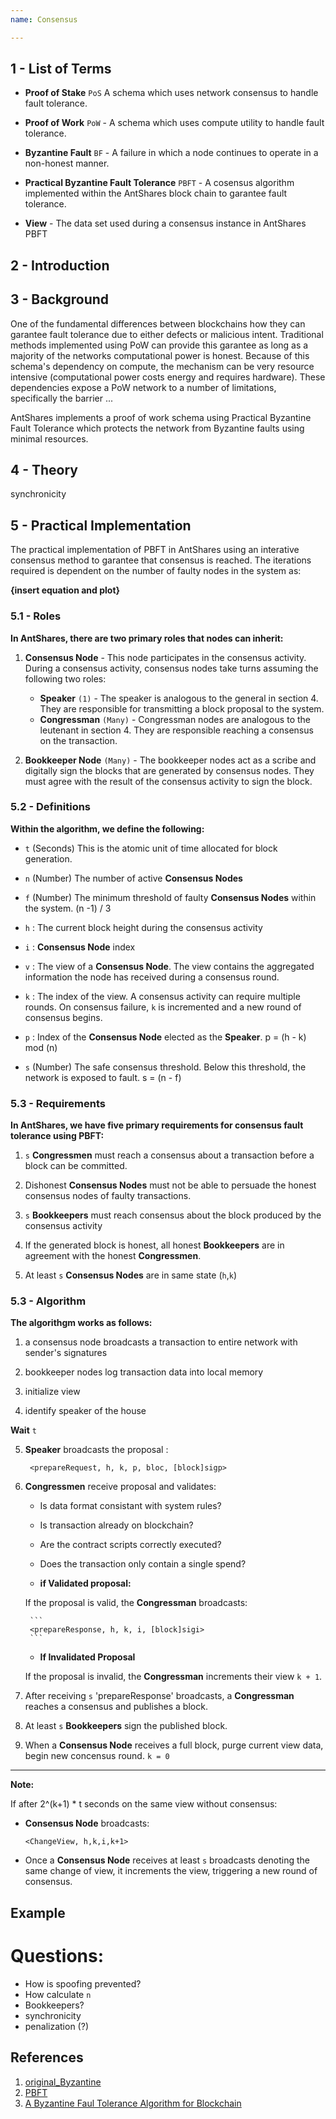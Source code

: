 ```yaml
---
name: Consensus

---
```


## 1 - List of Terms

* **Proof of Stake** `PoS`  A schema which uses network consensus to handle fault tolerance.

* **Proof of Work** `PoW` - A schema which uses compute utility to handle fault tolerance.

* **Byzantine Fault** `BF` - A failure in which a node continues to operate in a non-honest manner.

* **Practical Byzantine Fault Tolerance** `PBFT` - A cosensus algorithm implemented within the AntShares block chain to garantee fault tolerance.

* **View** - The data set used during a consensus instance in AntShares PBFT

## 2 - Introduction

## 3 - Background
One of the fundamental differences between blockchains how they can garantee fault tolerance due to either defects or malicious intent.
Traditional methods implemented using PoW can provide this garantee as long as a majority of the networks computational power is honest.
Because of this schema's dependency on compute, the mechanism can be very resource intensive (computational power costs energy and requires hardware).
These dependencies expose a PoW network to a number of limitations, specifically the barrier ...

AntShares implements a proof of work schema using Practical Byzantine Fault Tolerance which protects the network from Byzantine faults using minimal resources.

 
## 4 - Theory
synchronicity



## 5 - Practical Implementation
The practical implementation of PBFT in AntShares using an interative consensus method to garantee that consensus is reached.  The iterations required is dependent on the number of faulty nodes in the system as:

**{insert equation and plot}**


### 5.1 - Roles
**In AntShares, there are two primary roles that nodes can inherit:**

1. **Consensus Node** - This node participates in the consensus activity.  During a consensus activity, consensus nodes take turns assuming the following two roles:
    - **Speaker** `(1)` - The speaker is analogous to the general in section 4.  They are responsible for transmitting a block proposal to the system.
    - **Congressman** `(Many)` - Congressman nodes are analogous to the leutenant in section 4.  They are responsible reaching a consensus on the transaction.
  
2. **Bookkeeper Node** `(Many)` - The bookkeeper nodes act as a scribe and digitally sign the blocks that are generated by consensus nodes.  They must agree with the result of the consensus activity to sign the block.



### 5.2 - Definitions

**Within the algorithm, we define the following:**

  - `t` (Seconds) This is the atomic unit of time allocated for block generation.

	
  - `n` (Number) The number of active **Consensus Nodes**
 
	
  - `f` (Number) The minimum threshold of faulty **Consensus Nodes** within the system. (n -1) / 3
  
	
  - `h` : The current block height during the consensus activity

	
  - `i` : **Consensus Node** index
  
  
  - `v` : The view of a **Consensus Node**.  The view contains the aggregated information the node has received during a consensus round.


  - `k` : The index of the view.  A consensus activity can require multiple rounds.  On consensus failure, `k` is incremented and a new round of consensus begins.

  
  - `p` : Index of the **Consensus Node** elected as the **Speaker**.  p = (h - k) mod (n)
  

  - `s` (Number) The safe consensus threshold.  Below this threshold, the network is exposed to fault.  s = (n - f)


### 5.3 - Requirements

**In AntShares, we have five primary requirements for consensus fault tolerance using PBFT:**

1. `s` **Congressmen** must reach a consensus about a transaction before a block can be committed.


2. Dishonest **Consensus Nodes** must not be able to persuade the honest consensus nodes of faulty transactions. 


3. `s` **Bookkeepers** must reach consensus about the block produced by the consensus activity	

  
4. If the generated block is honest, all honest **Bookkeepers** are in agreement with the honest **Congressmen**.


5. At least `s` **Consensus Nodes** are in same state (`h`,`k`)

	
### 5.3 - Algorithm
**The algorithgm works as follows:**

1. a consensus node broadcasts a transaction to entire network with sender's signatures

2. bookkeeper nodes log transaction data into local memory

3. initialize view

4. identify speaker of the house
	
  **Wait** `t`
	
5. **Speaker** broadcasts the proposal :
    <!-- -->
        <prepareRequest, h, k, p, bloc, [block]sigp>

6. **Congressmen** receive proposal and validates:

    - Is data format consistant with system rules?
    - Is transaction already on blockchain?
    - Are the contract scripts correctly executed?
    - Does the transaction only contain a single spend?	

    - **if Validated proposal:**

    If the proposal is valid, the **Congressman** broadcasts:
	
	    ```
        <prepareResponse, h, k, i, [block]sigi>
	    ```
	
    - **If Invalidated Proposal**
    
	If the proposal is invalid, the **Congressman** increments their view `k + 1`.

7. After receiving `s` 'prepareResponse' broadcasts, a **Congressman** reaches a consensus and publishes a block.

8. At least `s` **Bookkeepers** sign the published block.

8. When a **Consensus Node** receives a full block, purge current view data, begin new concensus round. `k = 0`
 
--- 
  
**Note:**
 
 If after 2^(k+1) * t seconds on the same view without consensus:
  - **Consensus Node** broadcasts:

	<!-- -->
	    <ChangeView, h,k,i,k+1>
		
  - Once a **Consensus Node** receives at least `s` broadcasts denoting the same change of view, it increments the view, triggering a new round of consensus.
	
	
## Example 
 
 
# Questions:
  - How is spoofing prevented?	
  - How calculate `n`
  - Bookkeepers?
  - synchronicity
  - penalization (?)
	

## References
1. [original_Byzantine](http://www-inst.eecs.berkeley.edu/~cs162/fa12/hand-outs/Original_Byzantine.pdf)
2. [PBFT](https://kelehers.me/others/pbftByzantine.pdf)
3. [A Byzantine Faul Tolerance Algorithm for Blockchain](https://www.antshares.org/Files/A8A0E2.pdf)
